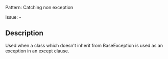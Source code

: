 Pattern: Catching non exception

Issue: -

## Description

Used when a class which doesn't inherit from BaseException is used as an exception in an except clause.